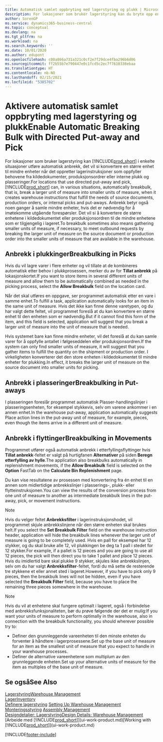 ```yaml
---
title: Automatisk samlet oppbryting med lagerstyring og plukk | Microsoft-dokumentasjon
description: For lokasjoner som bruker lagerstyring kan du bryte opp en større enhet til mindre enheter når det oppretter lagerinstruksjoner som oppfyller behovene fra kildedokumenter, produksjonsordrer eller interne plukk og plasseringer.
author: SorenGP
ms.service: dynamics365-business-central
ms.topic: conceptual
ms.devlang: na
ms.tgt_pltfrm: na
ms.workload: na
ms.search.keywords: ''
ms.date: 10/01/2020
ms.author: edupont
ms.openlocfilehash: c00a866a731a321c0cf2e7f29dce4fba296b6d06
ms.sourcegitcommit: ff2b55b7e790447e0c1fcd5c2ec7f7610338ebaa
ms.translationtype: HT
ms.contentlocale: nb-NO
ms.lasthandoff: 02/15/2021
ms.locfileid: "5385702"
---
```

# <a name="enable-automatic-breaking-bulk-with-directed-put-away-and-pick"></a><span data-ttu-id="78551-103">Aktivere automatisk samlet oppbryting med lagerstyring og plukk</span><span class="sxs-lookup"><span data-stu-id="78551-103">Enable Automatic Breaking Bulk with Directed Put-away and Pick</span></span>
<span data-ttu-id="78551-104">For lokasjoner som bruker lagerstyring kan [!INCLUDE[prod_short](includes/prod_short.md)] i enkelte situasjoner utføre automatisk anbrekk, det vil si konvertere en større enhet til mindre enheter når det oppretter lagerinstruksjoner som oppfyller behovene fra kildedokumenter, produksjonsordrer eller interne plukk og plasseringer.</span><span class="sxs-lookup"><span data-stu-id="78551-104">For locations that use directed put-away and pick, [!INCLUDE[prod_short](includes/prod_short.md)] can, in various situations, automatically breakbulk, that is, break a larger unit of measure into smaller units of measure, when it creates warehouse instructions that fulfill the needs of source documents, production orders, or internal picks and put-aways.</span></span> <span data-ttu-id="78551-105">Anbrekk betyr også noen ganger å samle mindre enheter, hvis det er nødvendig for å imøtekomme utgående forespørsler. Det vil si å konvertere de større enhetene i kildedokumentet eller produksjonsordren til de mindre enhetene som er tilgjengelig i lageret.</span><span class="sxs-lookup"><span data-stu-id="78551-105">To breakbulk sometimes also means gathering smaller units of measure, if necessary, to meet outbound requests by breaking the larger unit of measure on the source document or production order into the smaller units of measure that are available in the warehouse.</span></span>   

## <a name="breakbulking-in-picks"></a><span data-ttu-id="78551-106">Anbrekk i plukkinger</span><span class="sxs-lookup"><span data-stu-id="78551-106">Breakbulking in Picks</span></span>  
<span data-ttu-id="78551-107">Hvis du vil lagre varer i flere enheter og vil tillate at de kombineres automatisk etter behov i plukkprosessen, merker du av for **Tillat anbrekk** på lokasjonskortet.</span><span class="sxs-lookup"><span data-stu-id="78551-107">If you want to store items in several different units of measure and allow them to be automatically combined as needed in the picking process, select the **Allow Breakbulk** field on the location card.</span></span>  

<span data-ttu-id="78551-108">Når det skal utføres en oppgave, ser programmet automatisk etter en vare i samme enhet.</span><span class="sxs-lookup"><span data-stu-id="78551-108">To fulfill a task, application automatically looks for an item in the same unit of measure.</span></span> <span data-ttu-id="78551-109">Hvis det ikke kan finne denne varetypen, og du har valgt dette feltet, vil programmet foreslå at du kan konvertere en større enhet til den enheten som er nødvendig.</span><span class="sxs-lookup"><span data-stu-id="78551-109">But if it cannot find this form of the item, and this field is selected, application will suggest that you break a larger unit of measure into the unit of measure that is needed.</span></span>  

<span data-ttu-id="78551-110">Hvis systemet bare kan finne mindre enheter, vil det foreslå at du kan samle varer for å oppfylle antallet i følgeseddelen eller produksjonsordren.</span><span class="sxs-lookup"><span data-stu-id="78551-110">If the system can only find smaller units of measure, it will suggest that you gather items to fulfill the quantity on the shipment or production order.</span></span> <span data-ttu-id="78551-111">I virkeligheten konverterer det den store enheten i kildedokumentet til mindre enheter for plukking.</span><span class="sxs-lookup"><span data-stu-id="78551-111">In effect, it breaks the larger unit of measure on the source document into smaller units for picking.</span></span>  

## <a name="breakbulking-in-put-aways"></a><span data-ttu-id="78551-112">Anbrekk i plasseringer</span><span class="sxs-lookup"><span data-stu-id="78551-112">Breakbulking in Put-aways</span></span>  
<span data-ttu-id="78551-113">I plasseringen foreslår programmet automatisk Plasser-handlingslinjer i plasseringsenheten, for eksempel stykkevis, selv om varene ankommer i en annen enhet.</span><span class="sxs-lookup"><span data-stu-id="78551-113">In the warehouse put-away, application automatically suggests Place action lines in the put-away unit of measure, for example, pieces, even though the items arrive in a different unit of measure.</span></span>  

## <a name="breakbulking-in-movements"></a><span data-ttu-id="78551-114">Anbrekk i flyttinger</span><span class="sxs-lookup"><span data-stu-id="78551-114">Breakbulking in Movements</span></span>  
<span data-ttu-id="78551-115">Programmet utfører også automatisk anbrekk i etterfyllingsflyttinger hvis **Tillat anbrekk**-feltet er valgt på hurtigfanen **Alternativer** på siden **Beregn etterfylling av hylle**.</span><span class="sxs-lookup"><span data-stu-id="78551-115">The application also breakbulks automatically in replenishment movements, if the **Allow Breakbulk** field is selected on the **Option** FastTab on the **Calculate Bin Replenishment** page.</span></span>  

<span data-ttu-id="78551-116">Du kan vise resultatene av prosessen med konvertering fra én enhet til en annen som midlertidige anbrekkslinjer i plasserings-, plukk- eller flytteinstruksjonen.</span><span class="sxs-lookup"><span data-stu-id="78551-116">You can view the results of the conversion process from one unit of measure to another as intermediate breakbulk lines in the put-away, pick, or movement instructions.</span></span>  

> [!NOTE]  
>  <span data-ttu-id="78551-117">Hvis du velger feltet **Anbrekksfilter** i lagerinstruksjonshodet, vil programmet skjule anbrekkslinjene når den større enheten skal brukes helt.</span><span class="sxs-lookup"><span data-stu-id="78551-117">If you select the **Set Breakbulk Filter** field on the warehouse instruction header, application will hide the breakbulk lines whenever the larger unit of measure is going to be completely used.</span></span> <span data-ttu-id="78551-118">Hvis en pall for eksempel har 12 stykker, og du skal bruke alle 12, vil plukkingen be deg ta 1 pall i stedet for 12 stykker.</span><span class="sxs-lookup"><span data-stu-id="78551-118">For example, if a pallet is 12 pieces and you are going to use all 12 pieces, the pick will then direct you to take 1 pallet and place 12 pieces.</span></span> <span data-ttu-id="78551-119">Hvis du imidlertid bare skal plukke 9 stykker, skjules ikke anbrekkslinjen, selv om du har valgt **Anbrekksfilter**-feltet, fordi du må sette de resterende tre stykkene et eller annet sted i lageret.</span><span class="sxs-lookup"><span data-stu-id="78551-119">However, if you have to pick only 9 pieces, then the breakbulk lines will not be hidden, even if you have selected the **Breakbulk Filter** field, because you have to place the remaining three pieces somewhere in the warehouse.</span></span>  

> [!NOTE]  
>  <span data-ttu-id="78551-120">Hvis du vil at enhetene skal fungere optimalt i lageret, også i forbindelse med anbrekksfunksjonaliteten, bør du prøve følgende der det er mulig:</span><span class="sxs-lookup"><span data-stu-id="78551-120">If you want your units of measure to perform optimally in the warehouse, also in connection with the breakbulk functionality, you should wherever possible try to:</span></span>  
>   
> - <span data-ttu-id="78551-121">Definer den grunnleggende vareenheten til den minste enheten du forventer å håndtere i lagerprosessene.</span><span class="sxs-lookup"><span data-stu-id="78551-121">Set up the base unit of measure for an item as the smallest unit of measure that you expect to handle in your warehouse processes.</span></span>  
> - <span data-ttu-id="78551-122">Definer de alternative vareenhetene som multiplum av den grunnleggende enheten.</span><span class="sxs-lookup"><span data-stu-id="78551-122">Set up your alternative units of measure for the item as multiples of the base unit of measure.</span></span>  

## <a name="see-also"></a><span data-ttu-id="78551-123">Se også</span><span class="sxs-lookup"><span data-stu-id="78551-123">See Also</span></span>  
[<span data-ttu-id="78551-124">Lagerstyring</span><span class="sxs-lookup"><span data-stu-id="78551-124">Warehouse Management</span></span>](warehouse-manage-warehouse.md)  
[<span data-ttu-id="78551-125">Lager</span><span class="sxs-lookup"><span data-stu-id="78551-125">Inventory</span></span>](inventory-manage-inventory.md)  
<span data-ttu-id="78551-126">[Definere lagerstyring](warehouse-setup-warehouse.md)   </span><span class="sxs-lookup"><span data-stu-id="78551-126">[Setting Up Warehouse Management](warehouse-setup-warehouse.md)   </span></span>  
<span data-ttu-id="78551-127">[Monteringsstyring](assembly-assemble-items.md)  </span><span class="sxs-lookup"><span data-stu-id="78551-127">[Assembly Management](assembly-assemble-items.md)  </span></span>  
[<span data-ttu-id="78551-128">Designdetaljer: Lagerstyring</span><span class="sxs-lookup"><span data-stu-id="78551-128">Design Details: Warehouse Management</span></span>](design-details-warehouse-management.md)  
<span data-ttu-id="78551-129">[Arbeide med [!INCLUDE[prod_short](includes/prod_short.md)]](ui-work-product.md)</span><span class="sxs-lookup"><span data-stu-id="78551-129">[Working with [!INCLUDE[prod_short](includes/prod_short.md)]](ui-work-product.md)</span></span>  


[!INCLUDE[footer-include](includes/footer-banner.md)]
